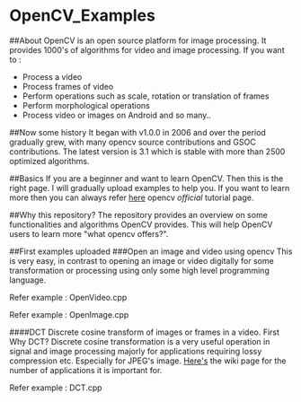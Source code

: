# OpenCV_Examples
##About 
OpenCV is an open source platform for image processing. It provides 1000's of algorithms for video and image processing. If you want to :
* Process a video
* Process frames of video
* Perform operations such as scale, rotation or translation of frames
* Perform morphological operations
* Process video or images on Android
and so many..

##Now some history
It began with v1.0.0 in 2006 and over the period gradually grew, with many opencv source contributions and GSOC contributions. The latest version is 3.1 which is stable with more than 2500 optimized algorithms.

##Basics 
If you are a beginner and want to learn OpenCV. Then this is the right page. I will gradually upload examples to help you. If you want to learn more then you can always refer [here](http://docs.opencv.org/3.0-beta/doc/tutorials/tutorials.html) opencv _official_ tutorial page. 

##Why this repository?
The repository provides an overview on some functionalities and algorithms OpenCV provides. This will help OpenCV users 
to learn more "what opencv offers?".

##First examples uploaded
###Open an image and video using opencv
This is very easy, in contrast to opening an image or video digitally for some transformation or processing using only some high level programming language.
 
Refer example : OpenVideo.cpp

Refer example : OpenImage.cpp

####DCT
Discrete cosine transform of images or frames in a video. 
First Why DCT? 
Discrete cosine transformation is a very useful operation in signal and image processing majorly for applications requiring lossy compression etc. Especially for JPEG's image. [Here's](https://en.wikipedia.org/wiki/Discrete_cosine_transform) the wiki page for the number of applications it is important for.

Refer example : DCT.cpp



